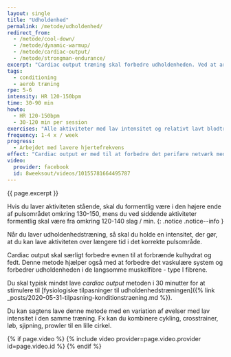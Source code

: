 ```yaml
---
layout: single
title: "Udholdenhed"
permalink: /metode/udholdenhed/
redirect_from:
  - /metode/cool-down/
  - /metode/dynamic-warmup/
  - /metode/cardiac-output/
  - /metode/strongman-endurance/
excerpt: "Cardiac output træning skal forbedre udholdenheden. Ved at arbejde med en puls mellem 120-150 slag / min i snakketempo, så kan du forbedre de perifære egenskaber med kapillærer og mitochondrier og kroppens evne til at forbrænde kulhydrat og fedt."
tags:
  - conditioning
  - aerob træning
rpe: 5-6
intensity: HR 120-150bpm
time: 30-90 min
howto:
  - HR 120-150bpm
  - 30-120 min per session
exercises: "Alle aktiviteter med lav intensitet og relativt lavt blodtryk kan bruges til cardiac output træning. Pulsen holdes i længere tid omkring 120-150 slag/min, som er i snakketempo. Du kan fx jogge, cykle, svømme, sjippetov, cirkeltræning, så længe du holder pulsen i den korrekte pulszone."
frequency: 1-4 x / week
progress:
  - Arbejdet med lavere hjertefrekvens
effect: "Cardiac output er med til at forbedre det perifære netværk med kapillærer, så ilttilførslen kan foregå endnu mere effektivt, træningstolerancen og forbrændingen af fedt og kulhydrat."
video:
  provider: facebook
  id: 8weeksout/videos/10155781664495787
---
```


{{ page.excerpt }}

Hvis du laver aktiviteten stående, skal du formentlig være i den højere ende af pulsområdet omkring 130-150, mens du ved siddende aktiviteter formentlig skal være fra omkring 120-140 slag / min.
{: .notice .notice--info }

Når du laver udholdenhedstræning, så skal du holde en intensitet, der gør, at du kan lave aktiviteten over længere tid i det korrekte pulsområde.

Cardiac output skal særligt forbedre evnen til at forbrænde kulhydrat og fedt. Denne metode hjælper også med at forbedre det vaskulære system og forbedrer udholdenheden i de langsomme muskelfibre - type I fibrene.

Du skal typisk mindst lave _cardiac output_ metoden i 30 minutter for at stimulere til [fysiologiske tilpasninger til udholdenhedstræningen]({% link _posts/2020-05-31-tilpasning-konditionstraening.md %}).

Du kan sagtens lave denne metode med en variation af øvelser med lav intensitet i den samme træning. Fx kan du kombinere cykling, crosstrainer, løb, sjipning, prowler til en lille cirkel.

{% if page.video %}
  {% include video provider=page.video.provider id=page.video.id %}
{% endif %}
